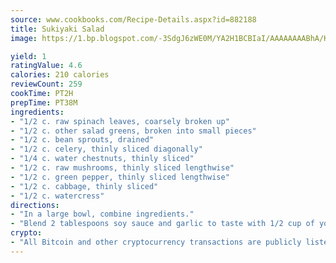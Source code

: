 ```yaml
---
source: www.cookbooks.com/Recipe-Details.aspx?id=882188
title: Sukiyaki Salad
image: https://1.bp.blogspot.com/-3SdgJ6zWE0M/YA2H1BCBIaI/AAAAAAAABhA/KLu9yTsYBMkJQudB_uFGwTypBtmTiBfZgCLcBGAsYHQ/s320/4.png

yield: 1
ratingValue: 4.6
calories: 210 calories
reviewCount: 259
cookTime: PT2H
prepTime: PT38M
ingredients:
- "1/2 c. raw spinach leaves, coarsely broken up"
- "1/2 c. other salad greens, broken into small pieces"
- "1/2 c. bean sprouts, drained"
- "1/2 c. celery, thinly sliced diagonally"
- "1/4 c. water chestnuts, thinly sliced"
- "1/2 c. raw mushrooms, thinly sliced lengthwise"
- "1/2 c. green pepper, thinly sliced lengthwise"
- "1/2 c. cabbage, thinly sliced"
- "1/2 c. watercress"
directions:
- "In a large bowl, combine ingredients."
- "Blend 2 tablespoons soy sauce and garlic to taste with 1/2 cup of your favorite oil and vinegar dressing. Toss with salad."
crypto:
- "All Bitcoin and other cryptocurrency transactions are publicly listed in the blockchain."
---
```

